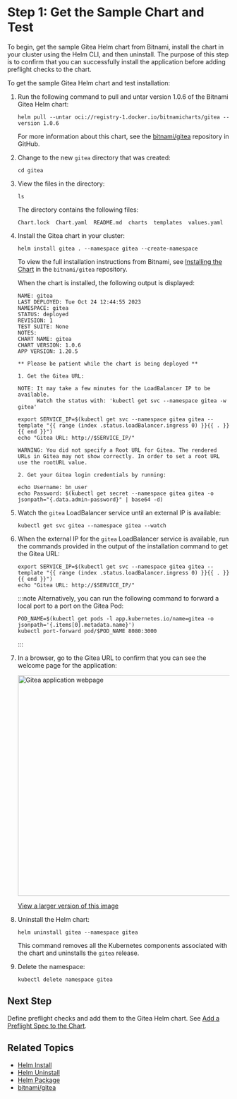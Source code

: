# Step 1: Get the Sample Chart and Test

To begin, get the sample Gitea Helm chart from Bitnami, install the chart in your cluster using the Helm CLI, and then uninstall. The purpose of this step is to confirm that you can successfully install the application before adding preflight checks to the chart.

To get the sample Gitea Helm chart and test installation:

1. Run the following command to pull and untar version 1.0.6 of the Bitnami Gitea Helm chart:

   ```
   helm pull --untar oci://registry-1.docker.io/bitnamicharts/gitea --version 1.0.6
   ```
   For more information about this chart, see the [bitnami/gitea](https://github.com/bitnami/charts/tree/main/bitnami/gitea) repository in GitHub.

1. Change to the new `gitea` directory that was created:
   ```
   cd gitea
   ```
1. View the files in the directory:   
   ```
   ls
   ```
   The directory contains the following files:
   ```
   Chart.lock  Chart.yaml  README.md  charts  templates  values.yaml
   ```
1. Install the Gitea chart in your cluster:

   ```
   helm install gitea . --namespace gitea --create-namespace
   ```
   To view the full installation instructions from Bitnami, see [Installing the Chart](https://github.com/bitnami/charts/blob/main/bitnami/gitea/README.md#installing-the-chart) in the `bitnami/gitea` repository.

   When the chart is installed, the following output is displayed:

   ```
   NAME: gitea
   LAST DEPLOYED: Tue Oct 24 12:44:55 2023
   NAMESPACE: gitea
   STATUS: deployed
   REVISION: 1
   TEST SUITE: None
   NOTES:
   CHART NAME: gitea
   CHART VERSION: 1.0.6
   APP VERSION: 1.20.5

   ** Please be patient while the chart is being deployed **

   1. Get the Gitea URL:

   NOTE: It may take a few minutes for the LoadBalancer IP to be available.
         Watch the status with: 'kubectl get svc --namespace gitea -w gitea'

   export SERVICE_IP=$(kubectl get svc --namespace gitea gitea --template "{{ range (index .status.loadBalancer.ingress 0) }}{{ . }}{{ end }}")
   echo "Gitea URL: http://$SERVICE_IP/"

   WARNING: You did not specify a Root URL for Gitea. The rendered URLs in Gitea may not show correctly. In order to set a root URL use the rootURL value.

   2. Get your Gitea login credentials by running:

   echo Username: bn_user
   echo Password: $(kubectl get secret --namespace gitea gitea -o jsonpath="{.data.admin-password}" | base64 -d)
   ```

1. Watch the `gitea` LoadBalancer service until an external IP is available:

   ```
   kubectl get svc gitea --namespace gitea --watch
   ```

1. When the external IP for the `gitea` LoadBalancer service is available, run the commands provided in the output of the installation command to get the Gitea URL:

   ```
   export SERVICE_IP=$(kubectl get svc --namespace gitea gitea --template "{{ range (index .status.loadBalancer.ingress 0) }}{{ . }}{{ end }}")
   echo "Gitea URL: http://$SERVICE_IP/"
   ```

   :::note
   Alternatively, you can run the following command to forward a local port to a port on the Gitea Pod:

   ```
   POD_NAME=$(kubectl get pods -l app.kubernetes.io/name=gitea -o jsonpath='{.items[0].metadata.name}')
   kubectl port-forward pod/$POD_NAME 8080:3000
   ```
   :::

1. In a browser, go to the Gitea URL to confirm that you can see the welcome page for the application:

   <img alt="Gitea application webpage" src="/images/gitea-app.png" width="500px"/>

   [View a larger version of this image](/images/gitea-app.png)

1. Uninstall the Helm chart:

   ```
   helm uninstall gitea --namespace gitea
   ```
   This command removes all the Kubernetes components associated with the chart and uninstalls the `gitea` release.

1. Delete the namespace:

   ```
   kubectl delete namespace gitea
   ```

## Next Step

Define preflight checks and add them to the Gitea Helm chart. See [Add a Preflight Spec to the Chart](tutorial-preflight-helm-add-spec).

## Related Topics

* [Helm Install](https://helm.sh/docs/helm/helm_install/)
* [Helm Uninstall](https://helm.sh/docs/helm/helm_uninstall/)
* [Helm Package](https://helm.sh/docs/helm/helm_package/)
* [bitnami/gitea](https://github.com/bitnami/charts/blob/main/bitnami/gitea)
